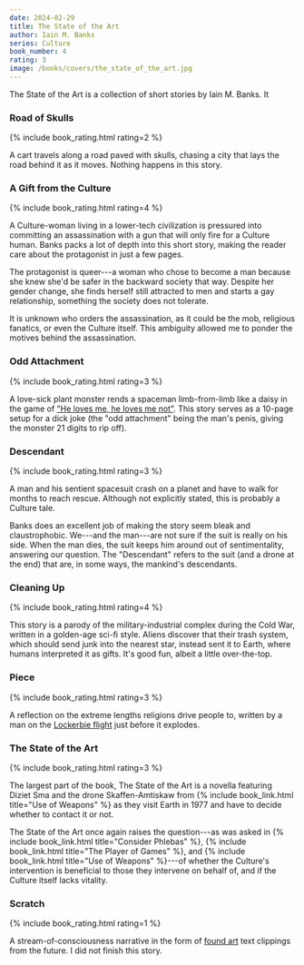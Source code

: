 ```yaml
---
date: 2024-02-29
title: The State of the Art
author: Iain M. Banks
series: Culture
book_number: 4
rating: 3
image: /books/covers/the_state_of_the_art.jpg
---
```


<span class="book-title">The State of the Art</span> is a collection of short
stories by Iain M. Banks. It


### Road of Skulls
{% include book_rating.html rating=2 %}

A cart travels along a road paved with skulls, chasing a city that lays the
road behind it as it moves. Nothing happens in this story.

### A Gift from the Culture
{% include book_rating.html rating=4 %}

A Culture-woman living in a lower-tech civilization is pressured into
committing an assassination with a gun that will only fire for a Culture
human. Banks packs a lot of depth into this short story, making the reader
care about the protagonist in just a few pages.

The protagonist is queer---a woman who chose to become a man because she knew
she'd be safer in the backward society that way. Despite her gender change,
she finds herself still attracted to men and starts a gay relationship,
something the society does not tolerate.

It is unknown who orders the assassination, as it could be the mob, religious
fanatics, or even the Culture itself. This ambiguity allowed me to ponder the
motives behind the assassination.

### Odd Attachment
{% include book_rating.html rating=3 %}

A love-sick plant monster rends a spaceman limb-from-limb like a daisy in the
game of ["He loves me, he loves me not"][daisy]. This story serves as a
10-page setup for a dick joke (the "odd attachment" being the man's penis,
giving the monster 21 digits to rip off).

[daisy]: https://en.wikipedia.org/wiki/He_loves_me..._he_loves_me_not

### Descendant
{% include book_rating.html rating=3 %}

A man and his sentient spacesuit crash on a planet and have to walk for months
to reach rescue. Although not explicitly stated, this is probably a Culture
tale.

Banks does an excellent job of making the story seem bleak and claustrophobic.
We---and the man---are not sure if the suit is really on his side. When the
man dies, the suit keeps him around out of sentimentality, answering our
question. The "Descendant" refers to the suit (and a drone at the end) that
are, in some ways, the mankind's descendants.

### Cleaning Up
{% include book_rating.html rating=4 %}

This story is a parody of the military-industrial complex during the Cold War,
written in a golden-age sci-fi style. Aliens discover that their trash system,
which should send junk into the nearest star, instead sent it to Earth, where
humans interpreted it as gifts. It's good fun, albeit a little over-the-top.

### Piece
{% include book_rating.html rating=3 %}

A reflection on the extreme lengths religions drive people to, written by a
man on the [Lockerbie flight][lockerbie] just before it explodes.

[lockerbie]: https://en.wikipedia.org/wiki/Pan_Am_Flight_103

### The State of the Art
{% include book_rating.html rating=3 %}

The largest part of the book, <span class="book-title">The State of the
Art</span> is a novella featuring Diziet Sma and the drone Skaffen-Amtiskaw
from {% include book_link.html title="Use of Weapons" %} as they visit Earth
in 1977 and have to decide whether to contact it or not.

<span class="book-title">The State of the Art</span> once again raises the
question---as was asked in {% include book_link.html title="Consider Phlebas"
%}, {% include book_link.html title="The Player of Games" %}, and {% include
book_link.html title="Use of Weapons" %}---of whether the Culture's
intervention is beneficial to those they intervene on behalf of, and if the
Culture itself lacks vitality.

### Scratch
{% include book_rating.html rating=1 %}

A stream-of-consciousness narrative in the form of [found art][found_art] text
clippings from the future. I did not finish this story.

[found_art]: https://en.wikipedia.org/wiki/Found_object
